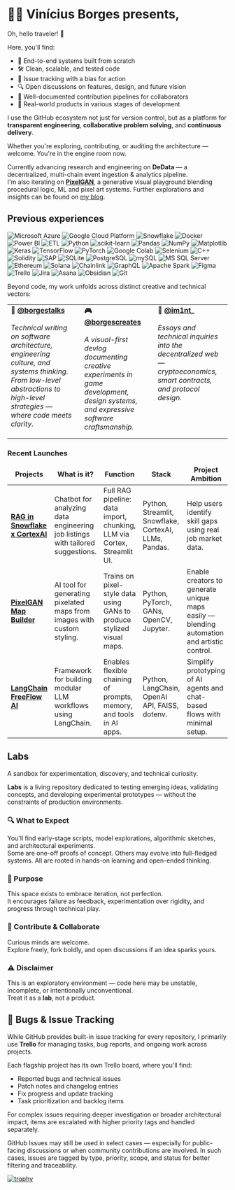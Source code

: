 # 🧙‍♂️ Vinícius Borges presents,

Oh, hello traveler! 👋 

Here, you'll find:

- 🧠 End-to-end systems built from scratch  
- 🛠️ Clean, scalable, and tested code  
- 🐞 Issue tracking with a bias for action  
- 🔍 Open discussions on features, design, and future vision  
- 🤝 Well-documented contribution pipelines for collaborators  
- 🚀 Real-world products in various stages of development  

I use the GitHub ecosystem not just for version control, but as a platform for **transparent engineering**, **collaborative problem solving**, and **continuous delivery**.

Whether you're exploring, contributing, or auditing the architecture — welcome. You're in the engine room now. 

Currently advancing research and engineering on **DeData** — a decentralized, multi-chain event ingestion & analytics pipeline.  
I'm also iterating on [**PixelGAN**](https://llm.datasette.io/), a generative visual playground blending procedural logic, ML and pixel art systems. Further explorations and insights can be found on [my blog](https://simonwillison.net/).

<h2>Previous experiences</h2>
<p>
  <!-- Cloud & Infraestrutura -->
  <img alt="Microsoft Azure" src="https://custom-icon-badges.demolab.com/badge/Microsoft%20Azure-0089D6?logo=msazure&logoColor=white" />
  <img alt="Google Cloud Platform" src="https://img.shields.io/badge/-Google_Cloud_Platform-1a73e8?style=flat-square&logo=google-cloud&logoColor=white" />
  <img alt="Snowflake" src="https://img.shields.io/badge/Snowflake-29B5E8?logo=snowflake&logoColor=fff" />
  <img alt="Docker" src="https://img.shields.io/badge/-Docker-46a2f1?style=flat-square&logo=docker&logoColor=white" />

  <!-- BI & ETL -->
  <img alt="Power BI" src="https://custom-icon-badges.demolab.com/badge/Power%20BI-F1C912?logo=power-bi&logoColor=fff" />
  <img alt="ETL" src="https://custom-icon-badges.demolab.com/badge/ETL-9370DB?logo=etl-logo&logoColor=fff" />

  <!-- Machine Learning & IA -->
  <img alt="Python" src="https://img.shields.io/badge/Python-3776AB?logo=python&logoColor=fff" />
  <img alt="scikit-learn" src="https://img.shields.io/badge/-scikit--learn-%23F7931E?logo=scikit-learn&logoColor=white" />
  <img alt="Pandas" src="https://img.shields.io/badge/Pandas-150458?logo=pandas&logoColor=fff" />
  <img alt="NumPy" src="https://img.shields.io/badge/NumPy-4DABCF?logo=numpy&logoColor=fff" />
  <img alt="Matplotlib" src="https://custom-icon-badges.demolab.com/badge/Matplotlib-71D291?logo=matplotlib&logoColor=fff" />
  <img alt="Keras" src="https://img.shields.io/badge/Keras-D00000?logo=keras&logoColor=fff" />
  <img alt="TensorFlow" src="https://img.shields.io/badge/TensorFlow-ff8f00?logo=tensorflow&logoColor=white" />
  <img alt="PyTorch" src="https://img.shields.io/badge/PyTorch-ee4c2c?logo=pytorch&logoColor=white" />
  <img alt="Google Colab" src="https://img.shields.io/badge/Google%20Colab-F9AB00?logo=googlecolab&logoColor=fff" />
  <img alt="Selenium" src="https://img.shields.io/badge/Selenium-43B02A?logo=selenium&logoColor=fff" />

  <!-- Programação -->
  <img alt="C++" src="https://img.shields.io/badge/C++-%2300599C.svg?logo=c%2B%2B&logoColor=white" />
  <img alt="Solidity" src="https://img.shields.io/badge/Solidity-363636?logo=solidity&logoColor=fff" />

  <!-- Banco de Dados -->
  <img alt="SAP" src="https://img.shields.io/badge/SAP-0FAAFF?logo=sap&logoColor=fff" />
  <img alt="SQLite" src="https://img.shields.io/badge/SQLite-%2307405e.svg?logo=sqlite&logoColor=white" />
  <img alt="PostgreSQL" src="https://img.shields.io/badge/Postgres-%23316192.svg?logo=postgresql&logoColor=white" />
  <img alt="mySQL" src="https://img.shields.io/badge/MySQL-4479A1?logo=mysql&logoColor=fff" />
  <img alt="MS SQL Server" src="https://custom-icon-badges.demolab.com/badge/Microsoft%20SQL%20Server-CC2927?logo=mssqlserver-white&logoColor=white" />

  <!-- Web3 -->
  <img alt="Ethereum" src="https://img.shields.io/badge/Ethereum-3C3C3D?logo=ethereum&logoColor=white" />
  <img alt="Solana" src="https://img.shields.io/badge/Solana-9945FF?logo=solana&logoColor=fff" />
  <img alt="Chainlink" src="https://img.shields.io/badge/Chainlink-2A5ADA?logo=chainlink&logoColor=white" />

  <!-- APIs & Integração -->
  <img alt="GraphQL" src="https://img.shields.io/badge/-GraphQL-E10098?style=flat-square&logo=graphql&logoColor=white" />
  <img alt="Apache Spark" src="https://img.shields.io/badge/Apache%20Spark-E25A1C?logo=apachespark&logoColor=fff" />

  <!-- Gestão & Produtividade -->
  <img alt="Figma" src="https://img.shields.io/badge/Figma-F24E1E?logo=figma&logoColor=white" />
  <img alt="Trello" src="https://img.shields.io/badge/Trello-0052CC?logo=trello&logoColor=fff" />
  <img alt="Jira" src="https://img.shields.io/badge/Jira-0052CC?logo=jira&logoColor=fff" />
  <img alt="Asana" src="https://img.shields.io/badge/Asana-F06A6A?logo=asana&logoColor=fff" />
  <img alt="Obsidian" src="https://img.shields.io/badge/Obsidian-%23483699.svg?&logo=obsidian&logoColor=white" />

  <!-- DevTools -->
  <img alt="Git" src="https://img.shields.io/badge/-Git-F05032?style=flat-square&logo=git&logoColor=white" />
</p>

Beyond code, my work unfolds across distinct creative and technical vectors:

<table>
  <tr>
    <td valign="top" width="33%" style="padding-right: 20px; padding-bottom: 16px;">
      <strong>🧠 <a href="https://x.com/borgestalks">@borgestalks</a></strong><br/><br/>
      <em>
        Technical writing on software architecture, engineering culture, and systems thinking.<br/>
        From low-level abstractions to high-level strategies — where code meets clarity.
      </em>
    </td>
    <td valign="top" width="33%" style="padding-right: 20px; padding-bottom: 16px;">
      <strong>🎮 <a href="https://x.com/borgescreates">@borgescreates</a></strong><br/><br/>
      <em>
        A visual-first devlog documenting creative experiments in game development,<br/>
        design systems, and expressive software craftsmanship.
      </em>
    </td>
    <td valign="top" width="33%" style="padding-bottom: 16px;">
      <strong>🧬 <a href="https://x.com/im1nt_">@im1nt_</a></strong><br/><br/>
      <em>
        Essays and technical inquiries into the decentralized web —<br/>
        cryptoeconomics, smart contracts, and protocol design.<br/>
      </em>
    </td>
  </tr>
</table>

</p>
<h3>Recent Launches</h3>
<table>
  <thead align="center">
    <tr border: none;>
      <td><b>Projects</b></td>
      <td><b>What is it?</b></td>
      <td><b>Function</b></td>
      <td><b>Stack</b></td>
      <td><b>Project Ambition</b></td>
      <td><b>Stage</b></td>
      <td><b>Known Issues</b></td>
  </thead>
  <tbody>
    <tr>
      <td><a href="https://github.com/thmsgbrt/react-simple-pull-to-refresh"><b>RAG in Snowflake x CortexAI </b></a></td>
<td>
    Chatbot for analyzing data engineering job listings with tailored suggestions.
  </td>
  <td>
    Full RAG pipeline: data import, chunking, LLM via Cortex, Streamlit UI.
  </td>
  <td>
    Python, Streamlit, Snowflake, CortexAI, LLMs, Pandas.
  </td>
  <td>
    Help users identify skill gaps using real job market data.
  </td>
  <td>
    Functional MVP with live integration to Snowflake.
  </td>
  <td>
    Limited to data roles and English content for now.
    </tr>
<tr>
  <td>
    <a href="https://github.com/thmsgbrt/Chrome-Extension-with-React-and-Typescript-Starter-Pack"><b>PixelGAN Map Builder</b></a>
  </td>
  <td>
    AI tool for generating pixelated maps from images with custom styling.
  </td>
  <td>
    Trains on pixel-style data using GANs to produce stylized visual maps.
  </td>
  <td>
    Python, PyTorch, GANs, OpenCV, Jupyter.
  </td>
  <td>
    Enable creators to generate unique maps easily — blending automation and artistic control.
  </td>
  <td>
    Prototype notebook with working pipeline and map generation.
  </td>
  <td>
    Samples and fine-tuning features still in progress.
  </td>
<tr>
  <td>
    <a href="https://github.com/thmsgbrt/nodejs-typescript-express-apollo-graphql-starter"><b>LangChain FreeFlow AI</b></a>
  </td>
  <td>
    Framework for building modular LLM workflows using LangChain.
  </td>
  <td>
    Enables flexible chaining of prompts, memory, and tools in AI apps.
  </td>
  <td>
    Python, LangChain, OpenAI API, FAISS, dotenv.
  </td>
  <td>
    Simplify prototyping of AI agents and chat-based flows with minimal setup.
  </td>
  <td>
    Working modules with CLI and chain templates available.
  </td>
  <td>
    Needs UI layer and support for multi-agent orchestration.
  </td>
</tr>
  </tbody>
</table>

<!--
</p>
<h3>Papers, Articles & Research</h3>
<table>
  <thead align="center">
    <tr border: none;>
      <td><b>Projects</b></td>
      <td><b>What is it?</b></td>
      <td><b>Function</b></td>
      <td><b>Stack</b></td>
      <td><b>Project Ambition</b></td>
      <td><b>Stage</b></td>
      <td><b>Known Issues</b></td>
    </tr>
  </thead>
  <tbody>
    <tr>
      <td><a href="https://github.com/thmsgbrt/Chrome-Extension-with-React-and-Typescript-Starter-Pack"><b>PixelGAN Map Builder</b></a></td>
      <td>AI tool for generating pixelated maps from images with custom styling.</td>
      <td>Trains on pixel-style data using GANs to produce stylized visual maps.</td>
      <td>Python, PyTorch, GANs, OpenCV, Jupyter.</td>
      <td>Enable creators to generate unique maps easily — blending automation and artistic control.</td>
      <td>Prototype notebook with working pipeline and map generation.</td>
      <td>Samples and fine-tuning features still in progress.</td>
    </tr>
    <tr>
      <td><a href="https://github.com/thmsgbrt/nodejs-typescript-express-apollo-graphql-starter"><b>LangChain FreeFlow AI</b></a></td>
      <td>Framework for building modular LLM workflows using LangChain.</td>
      <td>Enables flexible chaining of prompts, memory, and tools in AI apps.</td>
      <td>Python, LangChain, OpenAI API, FAISS, dotenv.</td>
      <td>Simplify prototyping of AI agents and chat-based flows with minimal setup.</td>
      <td>Working modules with CLI and chain templates available.</td>
      <td>Needs UI layer and support for multi-agent orchestration.</td>
    </tr>
  </tbody>
</table>
-->

## Labs

A sandbox for experimentation, discovery, and technical curiosity.

**Labs** is a living repository dedicated to testing emerging ideas, validating concepts, and developing experimental prototypes — without the constraints of production environments.

### 🔍 What to Expect

You'll find early-stage scripts, model explorations, algorithmic sketches, and architectural experiments.  
Some are one-off proofs of concept. Others may evolve into full-fledged systems. All are rooted in hands-on learning and open-ended thinking.

### 🎯 Purpose

This space exists to embrace iteration, not perfection.  
It encourages failure as feedback, experimentation over rigidity, and progress through technical play.

### 💬 Contribute & Collaborate

Curious minds are welcome.  
Explore freely, fork boldly, and open discussions if an idea sparks yours.

### ⚠️ Disclaimer

This is an exploratory environment — code here may be unstable, incomplete, or intentionally unconventional.  
Treat it as a **lab**, not a product.

## 🐞 Bugs & Issue Tracking

While GitHub provides built-in issue tracking for every repository, I primarily use **Trello** for managing tasks, bug reports, and ongoing work across projects.

Each flagship project has its own Trello board, where you'll find:

- Reported bugs and technical issues
- Patch notes and changelog entries
- Fix progress and update tracking
- Task prioritization and backlog items

For complex issues requiring deeper investigation or broader architectural impact, items are escalated with higher priority tags and handled separately.

GitHub Issues may still be used in select cases — especially for public-facing discussions or when community contributions are involved. In such cases, issues are tagged by type, priority, scope, and status for better filtering and traceability.

[![trophy](https://github-profile-trophy.vercel.app/?username=vinifborgess&theme=algolia)](https://github.com/vinifborgess/github-profile-trophy)

